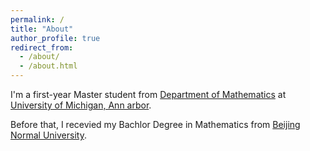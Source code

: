 ```yaml
---
permalink: /
title: "About"
author_profile: true
redirect_from: 
  - /about/
  - /about.html
---
```


I'm a first-year Master student from [Department of Mathematics](https://lsa.umich.edu/math) at [University of Michigan, Ann arbor](https://umich.edu).

Before that, I recevied my Bachlor Degree in Mathematics from [Beijing Normal University](https://english.bnu.edu.cn).
